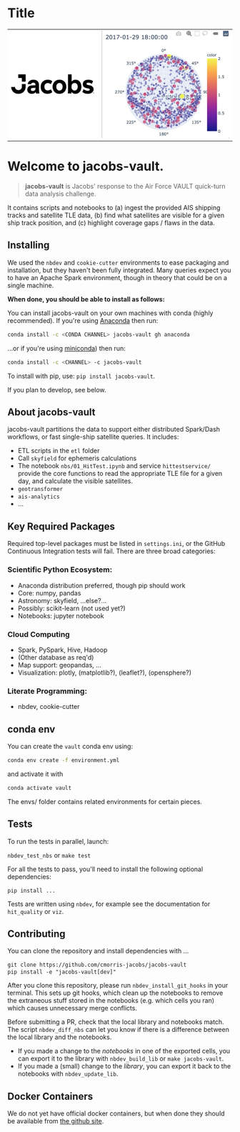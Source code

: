 # Title



<table>
    <tr style="background-color:white">
        <td ><img src="images/Jacobs_logo_rgb_black.svg" width="200"/></td>
        <td><img alt="Satellites Visible" src="images/polar_plot2.png" width="300"></td>
    </tr>
</table>
    
# Welcome to jacobs-vault.
 
> **jacobs-vault** is Jacobs' response to the Air Force VAULT quick-turn data analysis challenge. 

It contains scripts and notebooks to (a) ingest the provided AIS shipping tracks and satellite TLE data, (b) find what satellites are visible for a given ship track position, and (c) highlight coverage gaps / flaws in the data. 

## Installing

We used the `nbdev` and `cookie-cutter` environments to ease packaging and installation, but they haven't been fully integrated.  Many queries expect you to have an Apache Spark environment, though in theory that could be on a single machine.  

**When done, you should be able to install as follows:** 

You can install jacobs-vault on your own machines with conda (highly recommended). If you're using [Anaconda](https://www.anaconda.com/products/individual) then run:
```bash
conda install -c <CONDA CHANNEL> jacobs-vault gh anaconda
```
...or if you're using [miniconda](https://docs.conda.io/en/latest/miniconda.html)) then run:
```bash
conda install -c <CHANNEL> -c jacobs-vault
```
To install with pip, use: `pip install jacobs-vault`. 


If you plan to develop, see below.

## About jacobs-vault

jacobs-vault partitions the data to support either distributed Spark/Dash workflows, or fast single-ship satellite queries. It includes: 

* ETL scripts in the `etl` folder
* Call `skyfield` for ephemeris calculations
* The notebook `nbs/01_HitTest.ipynb` and service `hittestservice/` provide the core functions to read the appropriate TLE file for a given day, and calculate the visible satellites.
* `geotransformer`
* `ais-analytics`
* ...

## Key Required Packages

Required top-level packages must be listed in `settings.ini`, or the GitHub Continuous Integration tests will fail. There are three broad categories:

### Scientific Python Ecosystem:
* Anaconda distribution preferred, though pip should work
* Core: numpy, pandas
* Astronomy: skyfield, ...else?...
* Possibly: scikit-learn (not used yet?)
* Notebooks: jupyter notebook

### Cloud Computing
* Spark, PySpark, Hive, Hadoop
* (Other database as req'd)
* Map support: geopandas, ...
* Visualization: plotly, (matplotlib?), (leaflet?), (opensphere?)

### Literate Programming: 
* nbdev, cookie-cutter

## conda env
You can create the <code>vault</code> conda env using: 
```bash
conda env create -f environment.yml
``` 
and activate it with
```bash
conda activate vault
```

The envs/ folder contains related environments for certain pieces. 


## Tests

To run the tests in parallel, launch:

`nbdev_test_nbs` or `make test`

For all the tests to pass, you'll need to install the following optional dependencies:

```
pip install ...
```

Tests are written using <code>nbdev</code>, for example see the documentation for `hit_quality` or `viz`.

## Contributing

You can clone the repository and install dependencies with ...

``` 
git clone https://github.com/cmorris-jacobs/jacobs-vault
pip install -e "jacobs-vault[dev]"
``` 

After you clone this repository, please run `nbdev_install_git_hooks` in your terminal. This sets up git hooks, which clean up the notebooks to remove the extraneous stuff stored in the notebooks (e.g. which cells you ran) which causes unnecessary merge conflicts.

Before submitting a PR, check that the local library and notebooks match. The script `nbdev_diff_nbs` can let you know if there is a difference between the local library and the notebooks.

- If you made a change to the *notebooks* in one of the exported cells, you can export it to the library with `nbdev_build_lib` or `make jacobs-vault`.
- If you made a (small) change to the *library*, you can export it back to the notebooks with `nbdev_update_lib`.

## Docker Containers

We do not yet have official docker containers, but when done they should be available from [the github site](https://github.com/cmorris-jacobs/docker-containers#jacobs-vault).
